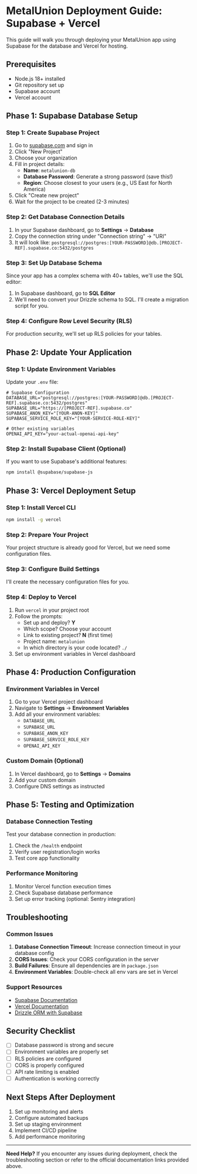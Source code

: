# MetalUnion Deployment Guide: Supabase + Vercel

This guide will walk you through deploying your MetalUnion app using Supabase for the database and Vercel for hosting.

## Prerequisites

- Node.js 18+ installed
- Git repository set up
- Supabase account
- Vercel account

## Phase 1: Supabase Database Setup

### Step 1: Create Supabase Project

1. Go to [supabase.com](https://supabase.com) and sign in
2. Click "New Project"
3. Choose your organization
4. Fill in project details:
   - **Name**: `metalunion-db`
   - **Database Password**: Generate a strong password (save this!)
   - **Region**: Choose closest to your users (e.g., US East for North America)
4. Click "Create new project"
5. Wait for the project to be created (2-3 minutes)

### Step 2: Get Database Connection Details

1. In your Supabase dashboard, go to **Settings** → **Database**
2. Copy the connection string under "Connection string" → "URI"
3. It will look like: `postgresql://postgres:[YOUR-PASSWORD]@db.[PROJECT-REF].supabase.co:5432/postgres`

### Step 3: Set Up Database Schema

Since your app has a complex schema with 40+ tables, we'll use the SQL editor:

1. In Supabase dashboard, go to **SQL Editor**
2. We'll need to convert your Drizzle schema to SQL. I'll create a migration script for you.

### Step 4: Configure Row Level Security (RLS)

For production security, we'll set up RLS policies for your tables.

## Phase 2: Update Your Application

### Step 1: Update Environment Variables

Update your `.env` file:

```env
# Supabase Configuration
DATABASE_URL="postgresql://postgres:[YOUR-PASSWORD]@db.[PROJECT-REF].supabase.co:5432/postgres"
SUPABASE_URL="https://[PROJECT-REF].supabase.co"
SUPABASE_ANON_KEY="[YOUR-ANON-KEY]"
SUPABASE_SERVICE_ROLE_KEY="[YOUR-SERVICE-ROLE-KEY]"

# Other existing variables
OPENAI_API_KEY="your-actual-openai-api-key"
```

### Step 2: Install Supabase Client (Optional)

If you want to use Supabase's additional features:

```bash
npm install @supabase/supabase-js
```

## Phase 3: Vercel Deployment Setup

### Step 1: Install Vercel CLI

```bash
npm install -g vercel
```

### Step 2: Prepare Your Project

Your project structure is already good for Vercel, but we need some configuration files.

### Step 3: Configure Build Settings

I'll create the necessary configuration files for you.

### Step 4: Deploy to Vercel

1. Run `vercel` in your project root
2. Follow the prompts:
   - Set up and deploy? **Y**
   - Which scope? Choose your account
   - Link to existing project? **N** (first time)
   - Project name: `metalunion`
   - In which directory is your code located? `./`
3. Set up environment variables in Vercel dashboard

## Phase 4: Production Configuration

### Environment Variables in Vercel

1. Go to your Vercel project dashboard
2. Navigate to **Settings** → **Environment Variables**
3. Add all your environment variables:
   - `DATABASE_URL`
   - `SUPABASE_URL`
   - `SUPABASE_ANON_KEY`
   - `SUPABASE_SERVICE_ROLE_KEY`
   - `OPENAI_API_KEY`

### Custom Domain (Optional)

1. In Vercel dashboard, go to **Settings** → **Domains**
2. Add your custom domain
3. Configure DNS settings as instructed

## Phase 5: Testing and Optimization

### Database Connection Testing

Test your database connection in production:

1. Check the `/health` endpoint
2. Verify user registration/login works
3. Test core app functionality

### Performance Monitoring

1. Monitor Vercel function execution times
2. Check Supabase database performance
3. Set up error tracking (optional: Sentry integration)

## Troubleshooting

### Common Issues

1. **Database Connection Timeout**: Increase connection timeout in your database config
2. **CORS Issues**: Check your CORS configuration in the server
3. **Build Failures**: Ensure all dependencies are in `package.json`
4. **Environment Variables**: Double-check all env vars are set in Vercel

### Support Resources

- [Supabase Documentation](https://supabase.com/docs)
- [Vercel Documentation](https://vercel.com/docs)
- [Drizzle ORM with Supabase](https://orm.drizzle.team/docs/get-started-postgresql#supabase)

## Security Checklist

- [ ] Database password is strong and secure
- [ ] Environment variables are properly set
- [ ] RLS policies are configured
- [ ] CORS is properly configured
- [ ] API rate limiting is enabled
- [ ] Authentication is working correctly

## Next Steps After Deployment

1. Set up monitoring and alerts
2. Configure automated backups
3. Set up staging environment
4. Implement CI/CD pipeline
5. Add performance monitoring

---

**Need Help?** If you encounter any issues during deployment, check the troubleshooting section or refer to the official documentation links provided above.
